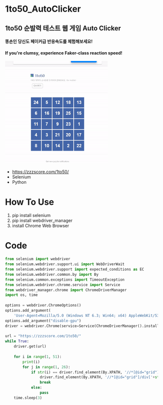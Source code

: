 # 1to50_AutoClicker
## 1to50 순발력 테스트 웹 게임 Auto Clicker
#### 똥손인 당신도 페이커급 반응속도를 체험해보세요!     
#### If you're clumsy, experience Faker-class reaction speed!
![GIF](1to50.gif)

* https://zzzscore.com/1to50/
* Selenium
* Python

# How To Use
1. pip install selenium
2. pip install webdriver_manager
3. install Chrome Web Browser

# Code
```python
from selenium import webdriver
from selenium.webdriver.support.ui import WebDriverWait
from selenium.webdriver.support import expected_conditions as EC
from selenium.webdriver.common.by import By
from selenium.common.exceptions import TimeoutException
from selenium.webdriver.chrome.service import Service
from webdriver_manager.chrome import ChromeDriverManager
import os, time

options = webdriver.ChromeOptions()
options.add_argument(
    'User-Agent=Mozilla/5.0 (Windows NT 6.3; Win64; x64) AppleWebKit/537.36 (KHTML, like Gecko) Chrome/63.0.3239.132 Safari/537.36')
options.add_argument("disable-gpu")
driver = webdriver.Chrome(service=Service(ChromeDriverManager().install()), options=options)

url = "https://zzzscore.com/1to50/"
while True:
    driver.get(url)
    
    for i in range(1, 51):
        print(i)
        for j in range(1, 26):
            if str(i) == driver.find_element(By.XPATH, '//*[@id="grid"]/div['+str(j)+']').text:
                driver.find_element(By.XPATH, '//*[@id="grid"]/div['+str(j)+']').click()
                break
            else:
                pass
    time.sleep(3)
```
